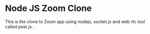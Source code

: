 # Node JS Zoom Clone

This is the clone to Zoom app using nodejs, socket.js and web rtc tool called peer.js .


